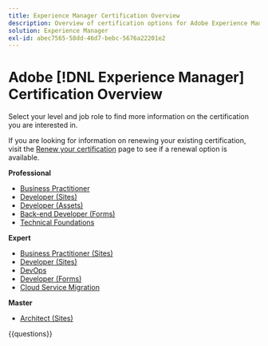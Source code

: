 ```yaml
---
title: Experience Manager Certification Overview
description: Overview of certification options for Adobe Experience Manager
solution: Experience Manager
exl-id: abec7565-58dd-46d7-bebc-5676a22201e2
---
```

# Adobe [!DNL Experience Manager] Certification Overview

Select your level and job role to find more information on the certification you are interested in.

If you are looking for information on renewing your existing certification, visit the [Renew your certification](/help/certifications/renew.md) page to see if a renewal option is available.

**Professional**

* [Business Practitioner](/help/certifications/aem/aem-p-business.md) <!--AD0-E126-->
* [Developer (Sites)](/help/certifications/aem/aem-sites-p-developer.md) <!--AD0-E123-->
* [Developer (Assets)](/help/certifications/aem/aem-assets-p-developer.md) <!--AD0-E129-->
* [Back-end Developer (Forms)](/help/certifications/aem/aem-forms-p-bedeveloper.md) <!--AD0-E127-->
* [Technical Foundations](/help/certifications/aem/aem-p-foundations.md) <!--AD0-E132-->

**Expert**

* [Business Practitioner (Sites)](/help/certifications/aem/aem-sites-e-business.md) <!--AD0-E121-->
* [Developer (Sites)](/help/certifications/aem/aem-sites-e-developer.md) <!--AD0-E134-->
* [DevOps](/help/certifications/aem/aem-devops-e-engineer.md) <!--AD0-E124-->
* [Developer (Forms)](/help/certifications/aem/aem-forms-e-developer.md) <!--AD0-E125-->
* [Cloud Service Migration](/help/certifications/aem/aem-cs-e-migration.md) <!--AD0-E136-->

**Master**

* [Architect (Sites)](/help/certifications/aem/aem-sites-m-architect.md) <!--AD0-E117-->

{{questions}}
